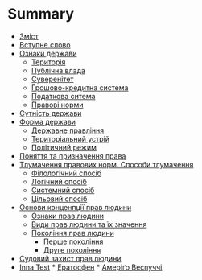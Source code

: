 # Summary

* [Зміст](README.md)
* [Вступне слово](vstupne_slovo.md)
* [Ознаки держави](1/oznaky_derjavy.md)
   * [Територія](1/terytoria.md)
   * [Публічна влада](1/publichna_vlada.md)
   * [Суверенітет](1/suverenitet.md)
   * [Грошово-кредитна система](1/groshovo-credytna_systema.md)
   * [Податкова ситема](1/podatkova_systema.md)
   * [Правові норми](1/pravovi_normy.md)
* [Сутність держави](sutnist_derjavy.md)
* [Форма держави](2/forma_derjavy.md)
   * [Державне правління](2/derjavne_pravlinnia.md)
   * [Територіальний устрій](2/terytorialnyj_ustrij.md)
   * [Політичний режим](2/politychnyj_rezhym.md)
* [Поняття та призначення права](poniattia_ta_pryznachennia_prava.md)
* [Тлумачення правових норм. Способи тлумачення](3/tlumachennia_sposoby_tlumachennia.md)
   * [Філологічний спосіб](3/filologichnyj_sposib.md)
   * [Логічний спосіб](3/logichnyj_sposib.md)
   * [Системний спосіб](3/systemnyj_sposib.md)
   * [Цільовий спосіб](3/ciliovyj_sposib.md)
* [Основи конценпції прав людини](4/osnovy_koncepcii_prav_liudyny.md)
   * [Ознаки прав людини](4/oznaky_prav_liudyny.md)
   * [Види прав людини та їх значення](4/vydy_prav_liudyny_ta_jih_znachennia.md)
   * [Покоління прав людини](4/pokolinnia_prav_liudyny.md)
      * [Перше покоління](4/pershe_pokolinnia.md)
      * [Друге покоління](4/druge_pokolinnia.md)
* [Судовий захист прав людини](5/sydoviy_zahyst_prav_liudyny.md)
* [Inna Test](InnaTest/vstup.md)
      * [Ератосфен](InnaTest/Eratosfen.md)
      * [Амеріґо Веспуччі](InnaTest/Amerigo_Vespuchi.md) 

<!--
* [Основи вчення про державу та право](osnovi_vchennya_pro_derjavu_ta_pravo.md)
* [Поняття держави та державної влади](chapter1.md)
   * [Держава](derzhava.md)
   * [Витоки держави](vitoki_derzhavi.md)
   * [Завдання держави](zavdannya_derzhavi.md)
* Політичні режими
   * Тоталітарний політичний режим
   * Авторитарний політичний режим
   * Демократичний політичний режим
* Загальна характеристика права
   * Поняття та призначення права
   * Правові системи світу
   * Основні галузі права
* Взаємодія держави та людини
   * Поняття громадянства
   * Відповідальність держави перед громадянином
* Права людини та громадянина
   * Основні права людини
   * Основні права громадянина
* Способи захисту прав. Судовий захист
   * Поняття судового захисту
   * Процедура звернення до суду
   * Європейський Суд з Прав Людини
* Способи захисту прав. Позасудовий захист
   * Позасудові органи
   * Самозахист
   * Як правильно користуватися законами
* Міжнародні організації та роль України
   * ООН
   * ОБСЄ
   * НАТО

-->